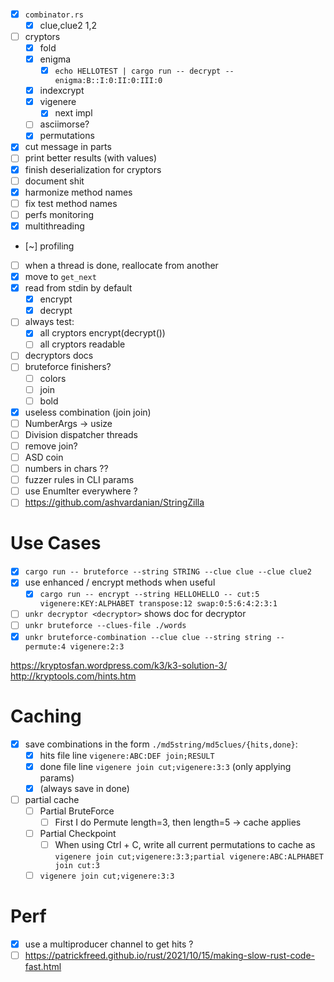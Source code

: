 - [x] `combinator.rs`
  - [x] clue,clue2 1,2
- [ ] cryptors
  - [x] fold
  - [x] enigma
    - [x] `echo HELLOTEST | cargo run -- decrypt -- enigma:B::I:0:II:0:III:0`
  - [x] indexcrypt
  - [x] vigenere
    - [x] next impl
  - [ ] asciimorse?
  - [x] permutations
- [x] cut message in parts
- [ ] print better results (with values)
- [x] finish deserialization for cryptors
- [ ] document shit
- [x] harmonize method names
- [ ] fix test method names
- [ ] perfs monitoring
- [x] multithreading
- [~] profiling
- [ ] when a thread is done, reallocate from another
- [x] move to `get_next`
- [x] read from stdin by default
  - [x] encrypt
  - [x] decrypt
- [ ] always test:
  - [x] all cryptors encrypt(decrypt())
  - [ ] all cryptors readable
- [ ] decryptors docs
- [ ] bruteforce finishers?
  - [ ] colors
  - [ ] join
  - [ ] bold
- [x] useless combination (join join)
- [ ] NumberArgs -> usize
- [ ] Division dispatcher threads
- [ ] remove join?
- [ ] ASD coin
- [ ] numbers in chars ??
- [ ] fuzzer rules in CLI params
- [ ] use EnumIter everywhere ?
- [ ] https://github.com/ashvardanian/StringZilla
# Use Cases
- [x] `cargo run -- bruteforce --string STRING --clue clue --clue clue2 `
- [x] use enhanced / encrypt methods when useful
  - [x] `cargo run -- encrypt --string HELLOHELLO -- cut:5 vigenere:KEY:ALPHABET transpose:12 swap:0:5:6:4:2:3:1`
- [ ] `unkr decryptor <decryptor>` shows doc for decryptor
- [ ] `unkr bruteforce --clues-file ./words`
- [x] `unkr bruteforce-combination --clue clue --string string -- permute:4 vigenere:2:3`

https://kryptosfan.wordpress.com/k3/k3-solution-3/
http://kryptools.com/hints.htm

# Caching

- [x] save combinations in the form `./md5string/md5clues/{hits,done}`:
  - [x] hits file line `vigenere:ABC:DEF join;RESULT`
  - [x] done file line `vigenere join cut;vigenere:3:3` (only applying params)
  - [x] (always save in done)
- [ ] partial cache
  - [ ] Partial BruteForce
    - [ ] First I do Permute length=3, then length=5 -> cache applies
  - [ ] Partial Checkpoint
    - [ ] When using Ctrl + C, write all current permutations to cache as
      `vigenere join cut;vigenere:3:3;partial vigenere:ABC:ALPHABET join cut:3`
  - [ ] `vigenere join cut;vigenere:3:3`

# Perf

- [x] use a multiproducer channel to get hits ?
- [ ] https://patrickfreed.github.io/rust/2021/10/15/making-slow-rust-code-fast.html
